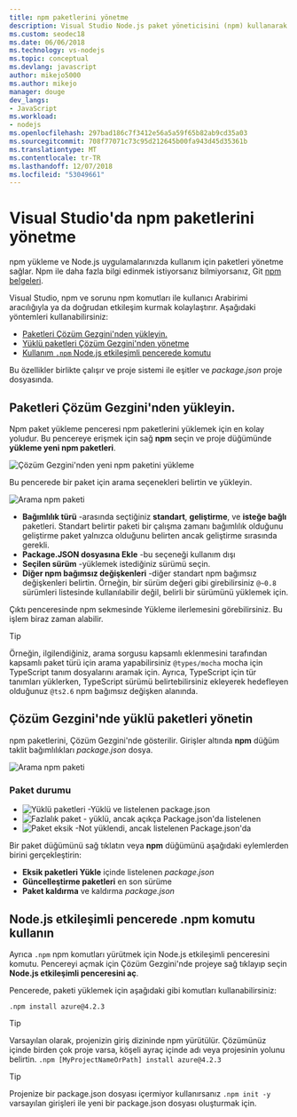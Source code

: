 ```yaml
---
title: npm paketlerini yönetme
description: Visual Studio Node.js paket yöneticisini (npm) kullanarak paketleri yönetmenize yardımcı olur.
ms.custom: seodec18
ms.date: 06/06/2018
ms.technology: vs-nodejs
ms.topic: conceptual
ms.devlang: javascript
author: mikejo5000
ms.author: mikejo
manager: douge
dev_langs:
- JavaScript
ms.workload:
- nodejs
ms.openlocfilehash: 297bad186c7f3412e56a5a59f65b82ab9cd35a03
ms.sourcegitcommit: 708f77071c73c95d212645b00fa943d45d35361b
ms.translationtype: MT
ms.contentlocale: tr-TR
ms.lasthandoff: 12/07/2018
ms.locfileid: "53049661"
---
```

# <a name="manage-npm-packages-in-visual-studio"></a>Visual Studio'da npm paketlerini yönetme

npm yükleme ve Node.js uygulamalarınızda kullanım için paketleri yönetme sağlar. Npm ile daha fazla bilgi edinmek istiyorsanız bilmiyorsanız, Git [npm belgeleri](https://docs.npmjs.com/).

Visual Studio, npm ve sorunu npm komutları ile kullanıcı Arabirimi aracılığıyla ya da doğrudan etkileşim kurmak kolaylaştırır. Aşağıdaki yöntemleri kullanabilirsiniz:
* [Paketleri Çözüm Gezgini'nden yükleyin.](#npmInstallWindow)
* [Yüklü paketleri Çözüm Gezgini'nden yönetme](#solutionExplorer)
* [Kullanım `.npm` Node.js etkileşimli pencerede komutu](#interactive)

Bu özellikler birlikte çalışır ve proje sistemi ile eşitler ve *package.json* proje dosyasında.

## <a name="npmInstallWindow"></a> Paketleri Çözüm Gezgini'nden yükleyin.

Npm paket yükleme penceresi npm paketlerini yüklemek için en kolay yoludur. Bu pencereye erişmek için sağ **npm** seçin ve proje düğümünde **yükleme yeni npm paketleri**.

![Çözüm Gezgini'nden yeni npm paketini yükleme](../javascript/media/solution-explorer-install-package.png)

Bu pencerede bir paket için arama seçenekleri belirtin ve yükleyin. 

![Arama npm paketi](../javascript/media/search-package.png)

* **Bağımlılık türü** -arasında seçtiğiniz **standart**, **geliştirme**, ve **isteğe bağlı** paketleri. Standart belirtir paketi bir çalışma zamanı bağımlılık olduğunu geliştirme paket yalnızca olduğunu belirten ancak geliştirme sırasında gerekli.
* **Package.JSON dosyasına Ekle** -bu seçeneği kullanım dışı
* **Seçilen sürüm** -yüklemek istediğiniz sürümü seçin.
* **Diğer npm bağımsız değişkenleri** -diğer standart npm bağımsız değişkenleri belirtin. Örneğin, bir sürüm değeri gibi girebilirsiniz `@~0.8` sürümleri listesinde kullanılabilir değil, belirli bir sürümünü yüklemek için.

Çıktı penceresinde npm sekmesinde Yükleme ilerlemesini görebilirsiniz. Bu işlem biraz zaman alabilir.

> [!TIP]
> Örneğin, ilgilendiğiniz, arama sorgusu kapsamlı eklenmesini tarafından kapsamlı paket türü için arama yapabilirsiniz `@types/mocha` mocha için TypeScript tanım dosyalarını aramak için. Ayrıca, TypeScript için tür tanımları yüklerken, TypeScript sürümü belirtebilirsiniz ekleyerek hedefleyen olduğunuz `@ts2.6` npm bağımsız değişken alanında.

## <a name="solutionExplorer"></a>Çözüm Gezgini'nde yüklü paketleri yönetin

npm paketlerini, Çözüm Gezgini'nde gösterilir. Girişler altında **npm** düğüm taklit bağımlılıkları *package.json* dosya.

![Arama npm paketi](../javascript/media/solution-explorer-status.png)

### <a name="package-status"></a>Paket durumu
* ![Yüklü paketleri](../javascript/media/installed-npm.png) -Yüklü ve listelenen package.json
* ![Fazlalık paket](../javascript/media/extraneous-npm.png) - yüklü, ancak açıkça Package.json'da listelenen
* ![Paket eksik](../javascript/media/missing-npm.png) -Not yüklendi, ancak listelenen Package.json'da

Bir paket düğümünü sağ tıklatın veya **npm** düğümünü aşağıdaki eylemlerden birini gerçekleştirin:
* **Eksik paketleri Yükle** içinde listelenen *package.json*
* **Güncelleştirme paketleri** en son sürüme
* **Paket kaldırma** ve kaldırma *package.json*

## <a name="interactive"></a>Node.js etkileşimli pencerede .npm komutu kullanın

Ayrıca `.npm` npm komutları yürütmek için Node.js etkileşimli penceresini komutu. Pencereyi açmak için Çözüm Gezgini'nde projeye sağ tıklayıp seçin **Node.js etkileşimli penceresini aç**.

Pencerede, paketi yüklemek için aşağıdaki gibi komutları kullanabilirsiniz:

`.npm install azure@4.2.3`
 
 > [!Tip]
 > Varsayılan olarak, projenizin giriş dizininde npm yürütülür. Çözümünüz içinde birden çok proje varsa, köşeli ayraç içinde adı veya projesinin yolunu belirtin. 
 > `.npm [MyProjectNameOrPath] install azure@4.2.3`

 > [!Tip]
 > Projenize bir package.json dosyası içermiyor kullanırsanız `.npm init -y` varsayılan girişleri ile yeni bir package.json dosyası oluşturmak için. 